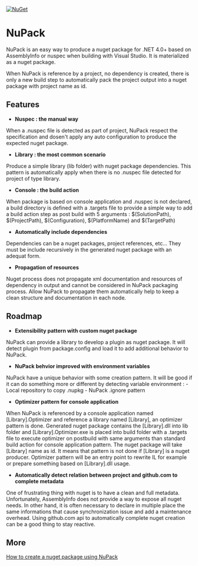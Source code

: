 [![NuGet](https://img.shields.io/nuget/v/nupack.svg)](https://www.nuget.org/packages/NuPack)

# NuPack

NuPack is an easy way to produce a nuget package for .NET 4.0+ based on AssemblyInfo or nuspec when building with Visual Studio. It is materialized as a nuget package.

When NuPack is reference by a project, no dependency is created, there is only a new build step to automatically pack the project output into a nuget package with project name as id.

## Features
- **Nuspec : the manual way**

When a .nuspec file is detected as part of project, NuPack respect the specification and dosen't apply any auto configuration to produce the expected nuget package.

- **Library : the most common scenario**

Produce a simple library (lib folder) with nuget package dependencies. This pattern is automatically apply when there is no .nuspec file detected for project of type library.

- **Console : the build action**

When package is based on console application and .nuspec is not declared, a build directory is defined with a .targets file to provide a simple way to add a build action step as post build with 5 arguments : $(SolutionPath), $(ProjectPath), $(Configuration), $(PlatformName) and $(TargetPath)

- **Automatically include dependencies**

Dependencies can be a nuget packages, project references, etc... They must be include recursively in the generated nuget package with an adequat form.

- **Propagation of resources**

Nuget process does not propagate xml documentation and resources of dependency in output and cannot be considered in NuPack packaging process. Allow NuPack to propagate them automatically help to keep a clean structure and documentation in each node.

## Roadmap
- **Extensibility pattern with custom nuget package**

NuPack can provide a library to develop a plugin as nuget package. It will detect plugin from package.config and load it to add additional behavior to NuPack.

- **NuPack behvior improved with environment variables**

NuPack have a unique behavior with some creation pattern. It will be good if it can do something more or different by detecting variable environment :
    - Local repository to copy .nupkg
    - NuPack .ignore pattern

- **Optimizer pattern for console application**

When NuPack is referenced by a console application named [Library].Optimizer and reference a library named [Library], an optimizer pattern is done. Generated nuget package contains the [Library].dll into lib folder and [Library].Optimizer.exe is placed into build folder with a .targets file to execute optimizer on postbuild with same arguments than standard build action for console application pattern. The nuget package will take [Library] name as id. It means that pattern is not done if [Library] is a nuget producer. Optimizer pattern will be an entry point to rewrite IL for example or prepare something based on [Library].dll usage.

- **Automatically detect relation between project and github.com to complete metadata**

One of frustrating thing with nuget is to have a clean and full metadata. Unfortunately, AssemblyInfo does not provide a way to expose all nuget needs. In other hand, it is often necessary to declare in multiple place the same informations that cause synchronization issue and add  a maintenance overhead. Using github.com api to automatically complete nuget creation can be a good thing to stay reactive.


## More
[How to create a nuget package using NuPack](https://www.codeproject.com/Tips/1190135/How-to-create-a-nuget-package-on-each-Visual-Studi)

